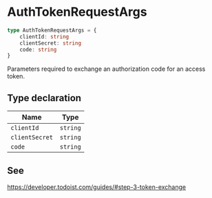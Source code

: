 # AuthTokenRequestArgs

```ts
type AuthTokenRequestArgs = {
    clientId: string
    clientSecret: string
    code: string
}
```

Parameters required to exchange an authorization code for an access token.

## Type declaration

| Name                                     | Type     |
| ---------------------------------------- | -------- |
| <a id="clientid"></a> `clientId`         | `string` |
| <a id="clientsecret"></a> `clientSecret` | `string` |
| <a id="code"></a> `code`                 | `string` |

## See

https://developer.todoist.com/guides/#step-3-token-exchange
